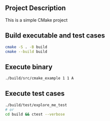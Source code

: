 ## Project Description

This is a simple CMake project

## Build executable and test cases

```bash
cmake -S . -B build
cmake --build build
```

## Execute binary

```bash
./build/src/cmake_example 1 1 A
```

## Execute test cases

```bash
./build/test/explore_me_test
# or 
cd build && ctest --verbose
```
